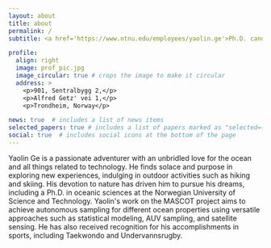 ```yaml
---
layout: about
title: about
permalink: /
subtitle: <a href='https://www.ntnu.edu/employees/yaolin.ge'>Ph.D. candidate at NTNU</a>. "Embrace the unknown, explore the uncharted, and discover the extraordinary"

profile:
  align: right
  image: prof_pic.jpg
  image_circular: true # crops the image to make it circular
  address: >
    <p>901, Sentralbygg 2,</p>
    <p>Alfred Getz' vei 1,</p>
    <p>Trondheim, Norway</p>

news: true  # includes a list of news items
selected_papers: true # includes a list of papers marked as "selected={true}"
social: true  # includes social icons at the bottom of the page
---
```


Yaolin Ge is a passionate adventurer with an unbridled love for the ocean and all things related to technology. He finds solace and purpose in exploring new experiences, indulging in outdoor activities such as hiking and skiing. His devotion to nature has driven him to pursue his dreams, including a Ph.D. in oceanic sciences at the Norwegian University of Science and Technology. Yaolin's work on the MASCOT project aims to achieve autonomous sampling for different ocean properties using versatile approaches such as statistical modeling, AUV sampling, and satellite sensing. He has also received recognition for his accomplishments in sports, including Taekwondo and Undervannsrugby.


<!-- Write your biography here. Tell the world about yourself. Link to your favorite [subreddit](http://reddit.com). You can put a picture in, too. The code is already in, just name your picture `prof_pic.jpg` and put it in the `img/` folder. -->

<!-- Put your address / P.O. box / other info right below your picture. You can also disable any these elements by editing `profile` property of the YAML header of your `_pages/about.md`. Edit `_bibliography/papers.bib` and Jekyll will render your [publications page](/al-folio/publications/) automatically. -->

<!-- Link to your social media connections, too. This theme is set up to use [Font Awesome icons](http://fortawesome.github.io/Font-Awesome/) and [Academicons](https://jpswalsh.github.io/academicons/), like the ones below. Add your Facebook, Twitter, LinkedIn, Google Scholar, or just disable all of them. -->
